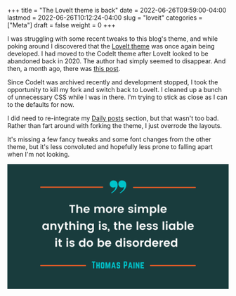+++
title = "The LoveIt theme is back"
date = 2022-06-26T09:59:00-04:00
lastmod = 2022-06-26T10:12:24-04:00
slug = "loveit"
categories = ["Meta"]
draft = false
weight = 0
+++

I was struggling with some recent tweaks to this blog's theme, and while poking around I discovered that the [LoveIt theme](https://github.com/dillonzq/LoveIt) was once again being developed. I had moved to the CodeIt theme after LoveIt looked to be abandoned back in 2020. The author had simply seemed to disappear. And then, a month ago, there was [this post](https://github.com/dillonzq/LoveIt/issues/672).

Since CodeIt was archived recently and development stopped, I took the opportunity to kill my fork and switch back to LoveIt. I cleaned up a bunch of unnecessary CSS while I was in there. I'm trying to stick as close as I can to the defaults for now.

I did need to re-integrate my [Daily posts](/daily/) section, but that wasn't too bad. Rather than fart around with forking the theme, I just overrode the layouts.

It's missing a few fancy tweaks and some font changes from the other theme, but it's less convoluted and hopefully less prone to falling apart when I'm not looking.

![](simple.png "")

[//]: # "Exported with love from a post written in Org mode"
[//]: # "- https://github.com/kaushalmodi/ox-hugo"
